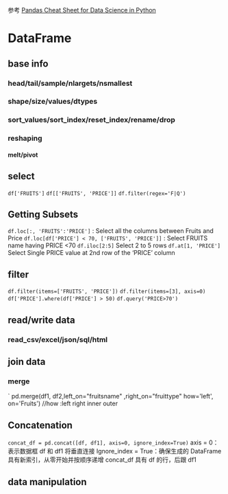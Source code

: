 
参考 [Pandas Cheat Sheet for Data Science in Python](https://www.geeksforgeeks.org/pandas-cheat-sheet/)

# DataFrame 

## base info

### head/tail/sample/nlargets/nsmallest

### shape/size/values/dtypes
### sort_values/sort_index/reset_index/rename/drop
### reshaping
#### melt/pivot

## select

`df['FRUITS']`
`df[['FRUITS', 'PRICE']]`
`df.filter(regex='F|Q')`

## Getting Subsets
`df.loc[:, 'FRUITS':'PRICE']` : Select all the columns between Fruits and Price
`df.loc[df['PRICE'] < 70, ['FRUITS', 'PRICE']]` : Select FRUITS name having PRICE <70
`df.iloc[2:5]` Select 2 to 5 rows
`df.at[1, 'PRICE']` Select Single PRICE value at 2nd row of the ‘PRICE’ column

## filter
`df.filter(items=['FRUITS', 'PRICE'])` 
`df.filter(items=[3], axis=0)`
`df['PRICE'].where(df['PRICE'] > 50)`
`df.query('PRICE>70')`



## read/write data
### read_csv/excel/json/sql/html
## join data 

### merge
`
pd.merge(df1, df2,left_on="fruitsname" ,right_on="fruittype" how='left', on='Fruits') 
//how :left right inner outer
## Concatenation
`concat_df = pd.concat([df, df1], axis=0, ignore_index=True)`
axis = 0：表示数据框 df 和 df1 将垂直连接 Ignore_index = True：确保生成的 DataFrame 具有新索引，从零开始并按顺序递增 concat_df 具有 df 的行，后跟 df1
## data manipulation




